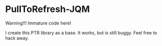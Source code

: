 # PullToRefresh-JQM

Warning!!! Immature code here!

I create this PTR library as a base. It works, but is still buggy. Feel free to hack away.
